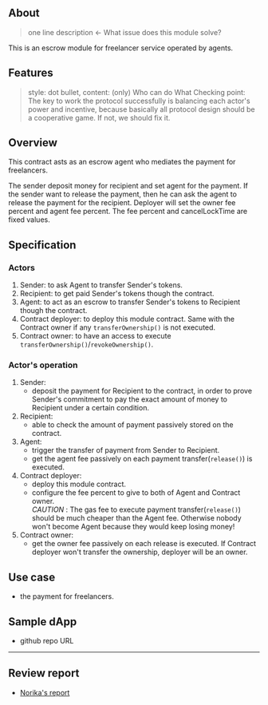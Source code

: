 ## About
> one line description ← What issue does this module solve?

This is an escrow module for freelancer service operated by agents.

## Features

> style: dot bullet, content: (only) Who can do What
> Checking point: The key to work the protocol successfully is balancing each actor's power and incentive, because basically all protocol design should be a cooperative game. If not, we should fix it.

## Overview

This contract asts as an escrow agent who mediates the payment for freelancers.  

The sender deposit money for recipient and set agent for the payment. If the sender want to release the payment, then he can ask the agent to release the payment for the recipient.
Deployer will set the owner fee percent and agent fee percent. The fee percent and cancelLockTime are fixed values.

## Specification

### Actors

1. Sender: to ask Agent to transfer Sender's tokens.
2. Recipient: to get paid Sender's tokens though the contract.
3. Agent: to act as an escrow to transfer Sender's tokens to Recipient though the contract.
4. Contract deployer: to deploy this module contract. Same with the Contract owner if any `transferOwnership()` is not executed.
5. Contract owner: to have an access to execute `transferOwnership()`/`revokeOwnership()`. 

### Actor's operation

1. Sender:   
    - deposit the payment for Recipient to the contract, in order to prove Sender's commitment to pay the exact amount of money to Recipient under a certain condition.
2. Recipient:   
    - able to check the amount of payment passively stored on the contract.
3. Agent:
    - trigger the transfer of payment from Sender to Recipient.
    - get the agent fee passively on each payment transfer(`release()`) is executed.
4. Contract deployer:   
    - deploy this module contract.
    - configure the fee percent to give to both of Agent and Contract owner.   
    *CAUTION* : The gas fee to execute payment transfer(`release()`) should be much cheaper than the Agent fee. Otherwise nobody won't become Agent because they would keep losing money!
5. Contract owner:
   - get the owner fee passively on each release is executed. If Contract deployer won't transfer the ownership, deployer will be an owner.

## Use case

- the payment for freelancers.

## Sample dApp
- github repo URL

---
## Review report
- [Norika's report](https://github.com/zkitty-norika/bunzz_EscrowByAgent_review)
